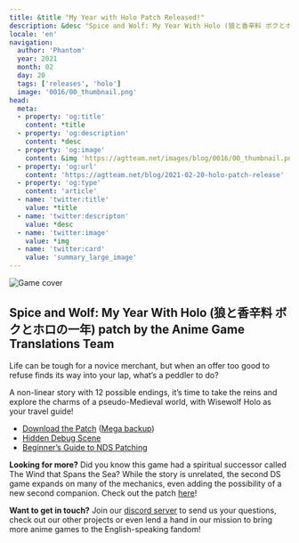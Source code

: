 ```yaml
---
title: &title "My Year with Holo Patch Released!"
description: &desc "Spice and Wolf: My Year With Holo (狼と香辛料 ボクとホロの一年) patch by the Anime Game Translations Team"
locale: 'en'
navigation:
  author: 'Phantom'
  year: 2021
  month: 02
  day: 20
  tags: ['releases', 'holo']
  image: '0016/00_thumbnail.png'
head:
  meta:
  - property: 'og:title'
    content: *title
  - property: 'og:description'
    content: *desc
  - property: 'og:image'
    content: &img 'https://agtteam.net/images/blog/0016/00_thumbnail.png'
  - property: 'og:url'
    content: 'https://agtteam.net/blog/2021-02-20-holo-patch-release'
  - property: 'og:type'
    content: 'article'
  - name: 'twitter:title'
    value: *title
  - name: 'twitter:descripton'
    value: *desc
  - name: 'twitter:image'
    value: *img
  - name: 'twitter:card'
    value: 'summary_large_image'
---
```


![Game cover](/images/blog/0016/643670722020032512_0.png)

## Spice and Wolf: My Year With Holo (狼と香辛料 ボクとホロの一年) patch by the Anime Game Translations Team

Life can be tough for a novice merchant, but when an offer too good to refuse finds its way into your lap, what’s a peddler to do?

A non-linear story with 12 possible endings, it’s time to take the reins and explore the charms of a pseudo-Medieval world, with Wisewolf Holo as your travel guide!

*   [Download the Patch](https://www.romhacking.net/translations/5967/) ([Mega backup](https://mega.nz/file/KQBAHDSB#OcJzz6jWusA5M4tp5F9QP4ngfgCnRTvA2dcuhkhLdzU))
*   [Hidden Debug Scene](https://youtu.be/YXoCM4xRvaA)
*   [Beginner’s Guide to NDS Patching](https://agtteam.tumblr.com/beginnersguide)

**Looking for more?**
Did you know this game had a spiritual successor called The Wind that Spans the Sea? While the story is unrelated, the second DS game expands on many of the mechanics, even adding the possibility of a new second companion. Check out the patch [here](https://agtteam.tumblr.com/post/685785217862090752/spice-and-wolf-the-wind-that-spans-the)!

**Want to get in touch?**
Join our [discord server](https://discord.gg/UUF7Zbm) to send us your questions, check out our other projects or even lend a hand in our mission to bring more anime games to the English-speaking fandom!
